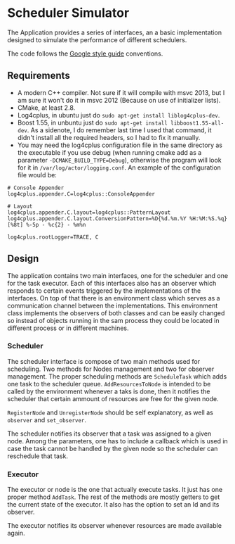 # Scheduler Simulator

The Application provides a series of interfaces, an a basic implementation designed to simulate the performance of different schedulers.

The code follows the [Google style guide](http://google-styleguide.googlecode.com/svn/trunk/cppguide.xml) conventions.

## Requirements

* A modern C++ compiler. Not sure if it will compile with msvc 2013, but I am sure it won't do it in msvc 2012 (Because on use of initializer lists).
* CMake, at least 2.8.
* Log4cplus, in ubuntu just do `sudo apt-get install liblog4cplus-dev`.
* Boost 1.55, in unbuntu just do `sudo apt-get install libboost1.55-all-dev`. As a sidenote, I do remember last time I used that command, it didn't install all the required headers, so I had to fix it manually.
* You may need the log4cplus configuration file in the same directory as the executable if you use debug (when running cmake add as a parameter `-DCMAKE_BUILD_TYPE=Debug`), otherwise the program will look for it in `/var/log/actor/logging.conf`. An example of the configuration file would be:

```
# Console Appender
log4cplus.appender.C=log4cplus::ConsoleAppender

# Layout
log4cplus.appender.C.layout=log4cplus::PatternLayout
log4cplus.appender.C.layout.ConversionPattern=%D{%d.%m.%Y %H:%M:%S.%q} [%8t] %-5p - %c{2} - %m%n

log4cplus.rootLogger=TRACE, C
```

## Design

The application contains two main interfaces, one for the scheduler and one for the task executor. Each of this interfaces also has an observer which responds to certain events triggered by the implementations of the interfaces. On top of that there is an environment class which serves as a communication channel between the implementations. This environment class implements the observers of both classes and can be easily changed so instead of objects running in the sam process they could be located in different process or in different machines.

### Scheduler

The scheduler interface is compose of two main methods used for scheduling. Two methods for Nodes management and two for observer management. The proper scheduling methods are `ScheduleTask` which adds one task to the scheduler queue. `AddResourcesToNode` is intended to be called by the environment whenever a taks is done, then it notifies the scheduler that certain ammount of resources are free for the given node.

`RegisterNode` and `UnregisterNode` should be self explanatory, as well as `observer` and `set_observer`.

The scheduler notifies its observer that a task was assigned to a given node. Among the parameters, one has to include a callback which is used in case the task cannot be handled by the given node so the scheduler can reschedule that
task.

### Executor

The executor or node is the one that actually execute tasks. It just has one proper method `AddTask`. The rest of the methods are mostly getters to get the current state of the executor. It also has the option to set an Id and its observer.

The executor notifies its observer whenever resources are made available again.
